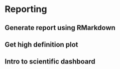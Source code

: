 # Reporting
## Generate report using RMarkdown
## Get high definition plot
## Intro to scientific dashboard
